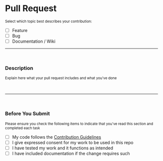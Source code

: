 <!--

    Pull Request

    Ensure you read all of the sections carefully. Failure to fill this form out will result in your pull request being closed.

    This text will remain hidden when you submit your pull request.

    For your pull request title, use the format:
        [BUG]:      Brief title of the bug being fixed
        [FEATURE]:  Brief title of the feature being added
        [DOCS]:     Brief title of the feature being added

    Failure to follow the above title format will result in your PR being ignored.

-->

# Pull Request
<small>Select which topic best describes your contribution:</small>

- [ ] Feature
- [ ] Bug
- [ ] Documentation / Wiki

---

<!---------------------------------------------------------------------->
<br />
<!---------------------------------------------------------------------->


### Description
<small>Explain here what your pull request includes and what you've done</small>


<!---------------------------------------------------------------------->
<br />

---

<br />
<!---------------------------------------------------------------------->

### Before You Submit
<small>Please ensure you check the following items to indicate that you've read this section and completed each task</small>

- [ ] My code follows the [Contribution Guidelines](https://github.com/Aetherinox/startallback-utility/blob/main/CONTRIBUTING.md)
- [ ] I give expressed consent for my work to be used in this repo
- [ ] I have tested my work and it functions as intended
- [ ] I have included documentation if the change requires such
